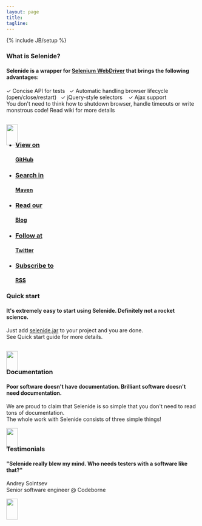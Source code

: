 ```yaml
---
layout: page
title:
tagline:
---
```

{% include JB/setup %}

<div class="short wiki">
<div class="wrapper-color-content">

<h3>What is Selenide?</h3>
<h4>Selenide is a wrapper for <a href="http://docs.seleniumhq.org/projects/webdriver/" target="_blank">Selenium WebDriver</a> that brings the following advantages:</h4>

✓  Concise API for tests&nbsp;&nbsp;
✓  Automatic handling browser lifecycle (open/close/restart)&nbsp;&nbsp;
✓  jQuery-style selectors &nbsp;&nbsp;
✓  Ajax support<br>
You don't need to think how to shutdown browser, handle timeouts or write monstrous code! Read wiki for more details<br>

<a href="https://github.com/codeborne/selenide/wiki" target="_blank"> <img style="margin-top: 15px; margin-bottom: -33px" src="{{ BASE_PATH }}/images/arrow-down.png" width="30" height="55" border="0"/> </a>
</div></div>



<div class="quicklinks">
<div class="wrapper-color-content">
<ul class="gray-boxes">
  <li><a href="https://github.com/codeborne/selenide" target="_blank"><span class="ql"><h3>View on</h3> <strong><h4>GitHub</h4></strong></span></a></li>
  <li><a href="http://search.maven.org/#search%7Cgav%7C1%7Cg%3A%22com.codeborne%22%20AND%20a%3A%22selenide%22" target="_blank"><span class="ql"><h3>Search in</h3> <strong><h4>Maven</h4></strong></span></a></li>
  <li><a href="{{ BASE_PATH }}/archive.html"><span class="ql"><h3>Read our</h3> <strong><h4>Blog</h4></strong></span></a></li>
  <li><a href="http://twitter.com/jselenide" target="_blank"><span class="ql"><h3>Follow at</h3><strong><h4>Twitter</h4></strong></span></a></li>
  <li><a href="{{ BASE_PATH }}/rss.xml"><span class="ql"><h3>Subscribe to</h3><strong><h4>RSS</h4></strong></span></a></li>
</ul>
</div>
</div>

<div class="short howto">
<div class="wrapper-color-content">

<h3>Quick start</h3>
<h4>It's extremely easy to start using Selenide. Definitely not a rocket science.</h4>

Just add <a href="http://search.maven.org/remotecontent?filepath=com/codeborne/selenide/2.3/selenide-2.3.jar">selenide.jar</a> to your project and you are done.<br>
See Quick start guide for more details.<br>

<a href="{{ BASE_PATH }}/quick-start.html"> <img style="margin-top: 15px; margin-bottom: -33px" src="{{ BASE_PATH }}/images/arrow-down.png" width="30" height="55" border="0"/> </a>
</div></div>

<div class="short docs">
<div class="wrapper-color-content">

<h3>Documentation</h3>
<h4>Poor software <span class="bold">doesn't have</span> documentation.
Brilliant software <span class="bold">doesn't need</span> documentation.</h4>

We are proud to claim that Selenide is so simple that you don't need to read tons of documentation.<br/>
The whole work with Selenide consists of three simple things! <br>
<a href="selenide.org"> <img style="margin-top: 15px; margin-bottom: -33px" src="{{ BASE_PATH }}/images/arrow-down.png" width="30" height="55" border="0"/> </a>
</div></div>

<div class="short testimonials">
<div class="wrapper-color-content">

<h3>Testimonials</h3>
<h4>"Selenide really blew my mind. Who needs testers with a software like that?"</h4>

Andrey Solntsev<br/>
Senior software engineer @ Codeborne<br>
<a href="{{ BASE_PATH }}/users.html"> <img style="margin-top: 15px; margin-bottom: -33px" src="{{ BASE_PATH }}/images/arrow-down.png" width="30" height="55" border="0"/> </a>
</div></div>

